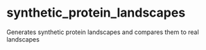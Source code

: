# synthetic_protein_landscapes
Generates synthetic protein landscapes and compares them to real landscapes
